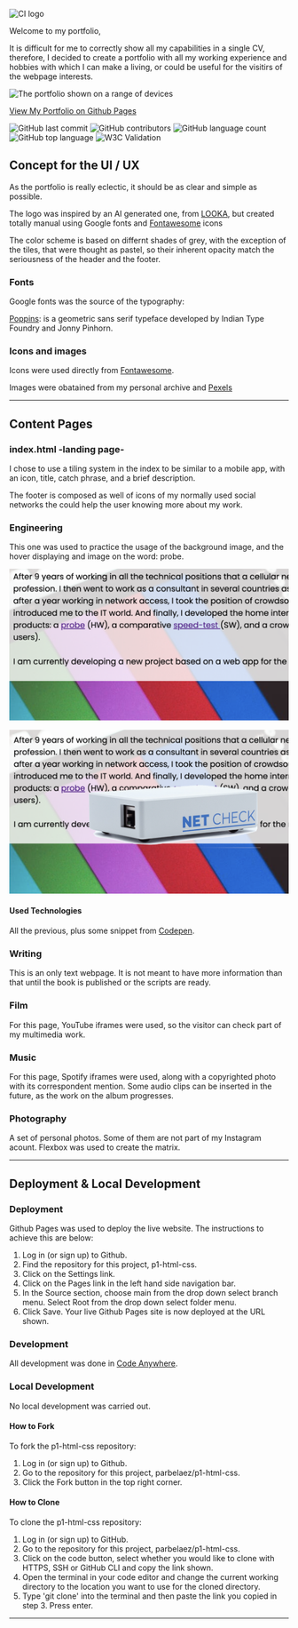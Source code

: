 ![CI logo](https://codeinstitute.s3.amazonaws.com/fullstack/ci_logo_small.png)

Welcome to my portfolio,

It is difficult for me to correctly show all my capabilities in a single CV, therefore, I decided to create a portfolio with all my working experience and hobbies with which I can make a living, or could be useful for the visitirs of the webpage interests.


![The portfolio shown on a range of devices](assets/images/bullybookclubwebsite.png)

[View My Portfolio on Github Pages](https://parbelaez.github.io/p1-html-css/)

![GitHub last commit](https://img.shields.io/github/last-commit/parbelaez/p1-html-css?color=red)
![GitHub contributors](https://img.shields.io/github/contributors/parbelaez/p1-html-css?color=orange)
![GitHub language count](https://img.shields.io/github/languages/count/parbelaez/p1-html-css?color=yellow)
![GitHub top language](https://img.shields.io/github/languages/top/parbelaez/p1-html-css?color=green)
![W3C Validation](https://img.shields.io/w3c-validation/html?color=blueviolet&targetUrl=https%3A%2F%2Fkera-cudmore.github.io%2FBully-Book-Club)

## Concept for the UI / UX

As the portfolio is really eclectic, it should be as clear and simple as possible.

The logo was inspired by an AI generated one, from [LOOKA](https://looka.com/), but created totally manual using Google fonts and [Fontawesome](https://fontawesome.com/) icons

The color scheme is based on differnt shades of grey, with the exception of the tiles, that were thought as pastel, so their inherent opacity match the seriousness of the header and the footer.

### Fonts

Google fonts was the source of the typography:

[Poppins](https://github.com/itfoundry/poppins): is a geometric sans serif typeface developed by Indian Type Foundry and Jonny Pinhorn.

### Icons and images

Icons were used directly from [Fontawesome](https://fontawesome.com/).

Images were obatained from my personal archive and [Pexels](https://www.pexels.com/)

---

## Content Pages

### index.html -landing page-

I chose to use a tiling system in the index to be similar to a mobile app, with an icon, title, catch phrase, and a brief description.

The footer is composed as well of icons of my normally used social networks the could help the user knowing more about my work.

### Engineering

This one was used to practice the usage of the background image, and the hover displaying and image on the word: probe.

![Before the hover](assets/images/no_hover.png)

![Hovering](assets/images/hovering.png)

#### Used Technologies

All the previous, plus some snippet from [Codepen](https://codepen.io/wall-e/pen/zvvgBe).

### Writing

This is an only text webpage. It is not meant to have more information than that until the book is published or the scripts are ready.

### Film

For this page, YouTube iframes were used, so the visitor can check part of my multimedia work.

### Music

For this page, Spotify iframes were used, along with a copyrighted photo with its correspondent mention.
Some audio clips can be inserted in the future, as the work on the album progresses.

### Photography

A set of personal photos. Some of them are not part of my Instagram acount.
Flexbox was used to create the matrix.


- - -

## Deployment & Local Development

### Deployment

Github Pages was used to deploy the live website. The instructions to achieve this are below:

1. Log in (or sign up) to Github.
2. Find the repository for this project, p1-html-css.
3. Click on the Settings link.
4. Click on the Pages link in the left hand side navigation bar.
5. In the Source section, choose main from the drop down select branch menu. Select Root from the drop down select folder menu.
6. Click Save. Your live Github Pages site is now deployed at the URL shown.

### Development

All development was done in [Code Anywhere](https://app.codeanywhere.com/).

### Local Development

No local development was carried out.

#### How to Fork

To fork the p1-html-css repository:

1. Log in (or sign up) to Github.
2. Go to the repository for this project, parbelaez/p1-html-css.
3. Click the Fork button in the top right corner.

#### How to Clone

To clone the p1-html-css repository:

1. Log in (or sign up) to GitHub.
2. Go to the repository for this project, parbelaez/p1-html-css.
3. Click on the code button, select whether you would like to clone with HTTPS, SSH or GitHub CLI and copy the link shown.
4. Open the terminal in your code editor and change the current working directory to the location you want to use for the cloned directory.
5. Type 'git clone' into the terminal and then paste the link you copied in step 3. Press enter.

- - -
